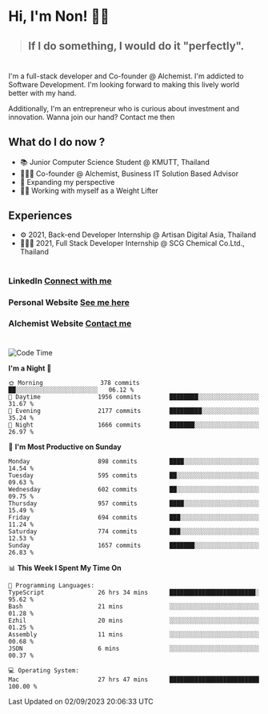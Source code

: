 # Hi, I'm Non! 🖐🏻

> ## If I do something, I would do it "perfectly".

#

I'm a full-stack developer and Co-founder @ Alchemist. I'm addicted to Software Development. I'm looking forward to making this lively world better with my hand.

Additionally, I'm an entrepreneur who is curious about investment and innovation. Wanna join our hand? Contact me then

## What do I do now ?

- 📚 Junior Computer Science Student @ KMUTT, Thailand
- 🧑🏻‍💻 Co-founder @ Alchemist, Business IT Solution Based Advisor
- 🌈 Expanding my perspective
- 🏋🏻 Working with myself as a Weight Lifter

## Experiences

- ⚙️ 2021, Back-end Developer Internship @ Artisan Digital Asia, Thailand
- 🧑🏻‍💻 2021, Full Stack Developer Internship @ SCG Chemical Co.Ltd., Thailand

#

### LinkedIn [Connect with me](https://www.linkedin.com/in/non-nontra/)

### Personal Website [See me here](https://nonnontra.com/)

### Alchemist Website [Contact me](https://alchemist-softwarehouse.co/)

#

<!--START_SECTION:waka-->
![Code Time](http://img.shields.io/badge/Code%20Time-3%2C025%20hrs%2022%20mins-blue)

**I'm a Night 🦉** 

```text
🌞 Morning                378 commits         ██░░░░░░░░░░░░░░░░░░░░░░░   06.12 % 
🌆 Daytime                1956 commits        ████████░░░░░░░░░░░░░░░░░   31.67 % 
🌃 Evening                2177 commits        █████████░░░░░░░░░░░░░░░░   35.24 % 
🌙 Night                  1666 commits        ███████░░░░░░░░░░░░░░░░░░   26.97 % 
```
📅 **I'm Most Productive on Sunday** 

```text
Monday                   898 commits         ████░░░░░░░░░░░░░░░░░░░░░   14.54 % 
Tuesday                  595 commits         ██░░░░░░░░░░░░░░░░░░░░░░░   09.63 % 
Wednesday                602 commits         ██░░░░░░░░░░░░░░░░░░░░░░░   09.75 % 
Thursday                 957 commits         ████░░░░░░░░░░░░░░░░░░░░░   15.49 % 
Friday                   694 commits         ███░░░░░░░░░░░░░░░░░░░░░░   11.24 % 
Saturday                 774 commits         ███░░░░░░░░░░░░░░░░░░░░░░   12.53 % 
Sunday                   1657 commits        ███████░░░░░░░░░░░░░░░░░░   26.83 % 
```


📊 **This Week I Spent My Time On** 

```text
💬 Programming Languages: 
TypeScript               26 hrs 34 mins      ████████████████████████░   95.62 % 
Bash                     21 mins             ░░░░░░░░░░░░░░░░░░░░░░░░░   01.28 % 
Ezhil                    20 mins             ░░░░░░░░░░░░░░░░░░░░░░░░░   01.25 % 
Assembly                 11 mins             ░░░░░░░░░░░░░░░░░░░░░░░░░   00.68 % 
JSON                     6 mins              ░░░░░░░░░░░░░░░░░░░░░░░░░   00.37 % 

💻 Operating System: 
Mac                      27 hrs 47 mins      █████████████████████████   100.00 % 
```


 Last Updated on 02/09/2023 20:06:33 UTC
<!--END_SECTION:waka-->
